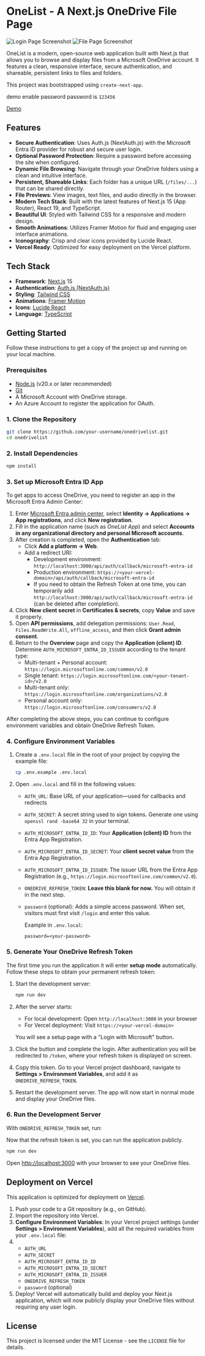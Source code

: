 # OneList - A Next.js OneDrive File Page

![Login Page Screenshot](image/Login.png)
![File Page Screenshot](image/file.png)

OneList is a modern, open-source web application built with Next.js that allows you to browse and display files from a Microsoft OneDrive account. It features a clean, responsive interface, secure authentication, and shareable, persistent links to files and folders.

This project was bootstrapped using `create-next-app`.

demo enable password
password is ```123456```

[Demo](https://list.lurenapp.uk/)

## Features

- **Secure Authentication**: Uses Auth.js (NextAuth.js) with the Microsoft Entra ID provider for robust and secure user login.
- **Optional Password Protection**: Require a password before accessing the site when configured.
- **Dynamic File Browsing**: Navigate through your OneDrive folders using a clean and intuitive interface.
- **Persistent, Shareable Links**: Each folder has a unique URL (`/files/...`) that can be shared directly.
- **File Previews**: View images, text files, and audio directly in the browser.
- **Modern Tech Stack**: Built with the latest features of Next.js 15 (App Router), React 19, and TypeScript.
- **Beautiful UI**: Styled with Tailwind CSS for a responsive and modern design.
- **Smooth Animations**: Utilizes Framer Motion for fluid and engaging user interface animations.
- **Iconography**: Crisp and clear icons provided by Lucide React.
- **Vercel Ready**: Optimized for easy deployment on the Vercel platform.

## Tech Stack

- **Framework**: [Next.js](https://nextjs.org/) 15
- **Authentication**: [Auth.js (NextAuth.js)](https://authjs.dev/)
- **Styling**: [Tailwind CSS](https://tailwindcss.com/)
- **Animations**: [Framer Motion](https://www.framer.com/motion/)
- **Icons**: [Lucide React](https://lucide.dev/)
- **Language**: [TypeScript](https://www.typescriptlang.org/)

## Getting Started

Follow these instructions to get a copy of the project up and running on your local machine.

### Prerequisites

- [Node.js](https://nodejs.org/) (v20.x or later recommended)
- [Git](https://git-scm.com/)
- A Microsoft Account with OneDrive storage.
- An Azure Account to register the application for OAuth.

### 1. Clone the Repository

```bash
git clone https://github.com/your-username/onedrivelist.git
cd onedrivelist
```

### 2. Install Dependencies

```bash
npm install
```

### 3. Set up Microsoft Entra ID App

To get apps to access OneDrive, you need to register an app in the Microsoft Entra Admin Center:

1. Enter [Microsoft Entra admin center](https://entra.microsoft.com/), select **Identity → Applications → App registrations**, and click **New registration**.
2. Fill in the application name (such as *OneList App*) and select **Accounts in any organizational directory and personal Microsoft accounts**.
3. After creation is completed, open the **Authentication** tab:
    - Click **Add a platform → Web**.
    - Add a redirect URI:
        - Development environment: `http://localhost:3000/api/auth/callback/microsoft-entra-id`
        - Production environment: `https://<your-vercel-domain>/api/auth/callback/microsoft-entra-id`
        - If you need to obtain the Refresh Token at one time, you can temporarily add `http://localhost:3000/api/auth/callback/microsoft-entra-id` (can be deleted after completion).
4. Click **New client secret** in **Certificates & secrets**, copy **Value** and save it properly.
5. Open **API permissions**, add delegation permissions: `User.Read`, `Files.ReadWrite.All`, `offline_access`, and then click **Grant admin consent**.
6. Return to the **Overview** page and copy the **Application (client) ID**. Determine `AUTH_MICROSOFT_ENTRA_ID_ISSUER` according to the tenant type:
    - Multi-tenant + Personal account: `https://login.microsoftonline.com/common/v2.0`
    - Single tenant: `https://login.microsoftonline.com/<your-tenant-id>/v2.0`
    - Multi-tenant only: `https://login.microsoftonline.com/organizations/v2.0`
    - Personal account only: `https://login.microsoftonline.com/consumers/v2.0`

After completing the above steps, you can continue to configure environment variables and obtain OneDrive Refresh Token.

### 4. Configure Environment Variables

1.  Create a `.env.local` file in the root of your project by copying the example file:

    ```bash
    cp .env.example .env.local
    ```

2.  Open `.env.local` and fill in the following values:
    - `AUTH_URL`: Base URL of your application—used for callbacks and redirects
    - `AUTH_SECRET`: A secret string used to sign tokens. Generate one using `openssl rand -base64 32` in your terminal.
    - `AUTH_MICROSOFT_ENTRA_ID_ID`: Your **Application (client) ID** from the Entra App Registration.
    - `AUTH_MICROSOFT_ENTRA_ID_SECRET`: Your **client secret value** from the Entra App Registration.
    - `AUTH_MICROSOFT_ENTRA_ID_ISSUER`: The issuer URL from the Entra App Registration (e.g., `https://login.microsoftonline.com/common/v2.0`).
    - `ONEDRIVE_REFRESH_TOKEN`: **Leave this blank for now.** You will obtain it in the next step.
    - `password` (optional): Adds a simple access password. When set, visitors must first visit `/login` and enter this value.

      Example in `.env.local`:

      ```env
      password=<your-password>
      ```

### 5. Generate Your OneDrive Refresh Token

The first time you run the application it will enter **setup mode** automatically. 
Follow these steps to obtain your permanent refresh token:

1.  Start the development server:
    ```bash
    npm run dev
    ```

2.  After the server starts:
    - For local development: Open `http://localhost:3000` in your browser
    - For Vercel deployment: Visit `https://<your-vercel-domain>`

    You will see a setup page with a "Login with Microsoft" button.
3.  Click the button and complete the login. After authentication you will be redirected to `/token`, where your refresh token is displayed on screen.
4.  Copy this token. Go to your Vercel project dashboard, navigate to **Settings > Environment Variables**, and add it as `ONEDRIVE_REFRESH_TOKEN`.
5.  Restart the development server. The app will now start in normal mode and display your OneDrive files.

### 6. Run the Development Server

With `ONEDRIVE_REFRESH_TOKEN` set, run:

Now that the refresh token is set, you can run the application publicly.

```bash
npm run dev
```

Open [http://localhost:3000](http://localhost:3000) with your browser to see your OneDrive files.

## Deployment on Vercel

This application is optimized for deployment on [Vercel](https://vercel.com/).

1.  Push your code to a Git repository (e.g., on GitHub).
2.  Import the repository into Vercel.
3.  **Configure Environment Variables**: In your Vercel project settings (under **Settings > Environment Variables**), add all the required variables from your `.env.local` file:
4.  - `AUTH_URL`
    - `AUTH_SECRET`
    - `AUTH_MICROSOFT_ENTRA_ID_ID`
    - `AUTH_MICROSOFT_ENTRA_ID_SECRET`
    - `AUTH_MICROSOFT_ENTRA_ID_ISSUER`
    - `ONEDRIVE_REFRESH_TOKEN`
    - `password` (optional)
4.  Deploy! Vercel will automatically build and deploy your Next.js application, which will now publicly display your OneDrive files without requiring any user login.

## License

This project is licensed under the MIT License - see the `LICENSE` file for details.
